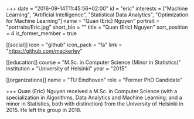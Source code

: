 +++
date = "2016-09-14T11:45:56+02:00"
id = "eric"
interests = ["Machine Learning", "Artificial Intelligence", "Statistical Data Analytics", "Optimization for Machine Learning"]
name = "Quan (Eric) Nguyen"
portrait = "portraits/Eric.jpg"
short_bio = ""
title = "Quan (Eric) Nguyen"
sort_position = 4
is_former_member = true

[[social]]
    icon = "github"
    icon_pack = "fa"
    link = "https://github.com/mackerley"

[[education]]
    course = "M.Sc. in Computer Science (Minor in Statistics)"
    institution = "University of Helsinki"
    year = "2015"

[[organizations]]
    name = "TU Eindhoven"
    role = "Former PhD Candidate"

+++
Quan (Eric) Nguyen received a M.Sc. in Computer Science (with a specialization in Algorithms, Data Analytics and Machine Learning; and a minor in Statistics, both with distinction) from the University of Helsinki in 2015. He left the group in 2018.
